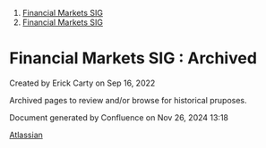 1. [Financial Markets SIG](index.html)
2. [Financial Markets SIG](Financial-Markets-SIG_20545549.html)

# Financial Markets SIG : Archived

Created by Erick Carty on Sep 16, 2022

Archived pages to review and/or browse for historical pruposes.

Document generated by Confluence on Nov 26, 2024 13:18

[Atlassian](http://www.atlassian.com/)
